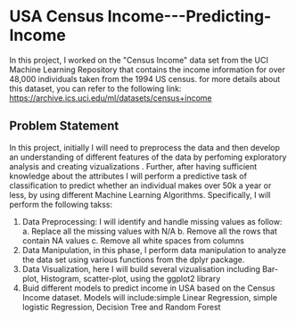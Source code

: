 # USA Census Income---Predicting-Income
In this project, I worked on the "Census Income" data set from the UCI Machine Learning Repository that contains the income information for over 48,000 individuals taken from the 1994 US census.
for more details about this dataset, you can refer to the following link:
https://archive.ics.uci.edu/ml/datasets/census+income

## Problem Statement

In this project, initially I will need to preprocess the data and then develop an understanding of different features of the data by perfoming exploratory analysis and creating vizualizations . Further, after having sufficient knowledge about the attributes I will perform a predictive task of classification to predict whether an individual makes over 50k a year or less, by using different Machine Learning  Algorithms. Specifically, I will perform the following takss:
1. Data Preprocessing: I will identify and handle missing values as follow:
    a. Replace all the missing values with N/A
    b. Remove all the rows that contain NA values
    c. Remove all white spaces from columns
 2. Data Manipulation, in this phase, I perform data manipulation to analyze the data set using various functions from the dplyr package.
 3. Data Visualization, here I will build several vizualisation including Bar-plot, Histogram, scatter-plot, using the ggplot2 library
 4. Buid different models to predict income in USA based on the Census Income dataset. Models will include:simple Linear Regression, simple logistic Regression, Decision Tree and Random Forest 
   



